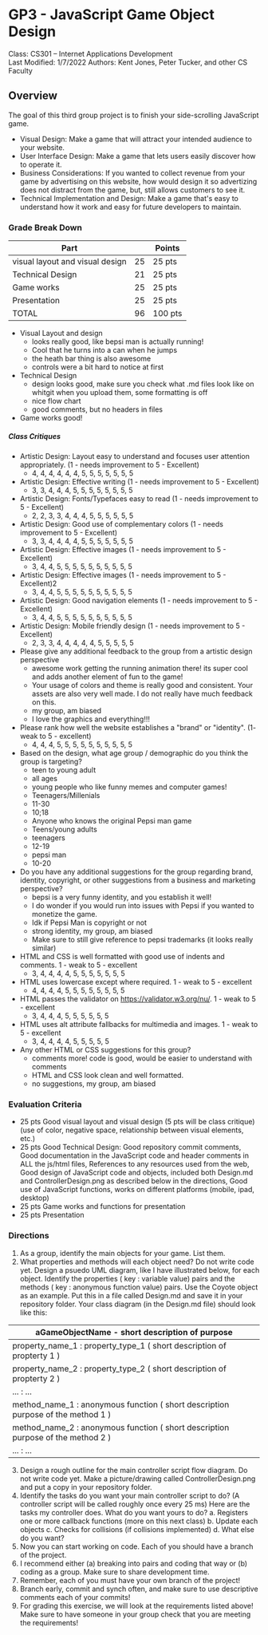# GP3 - JavaScript Game Object Design
Class: CS301 – Internet Applications Development   
Last Modified: 1/7/2022
Authors: Kent Jones, Peter Tucker, and other CS Faculty

## Overview
The goal of this third group project is to finish your side-scrolling JavaScript game. 
* Visual Design: Make a game that will attract your intended audience to your website.
* User Interface Design: Make a game that lets users easily discover how to operate it. 
* Business Considerations: If you wanted to collect revenue from your game by advertising on this website, how would design it so advertizing does not distract from the game, but, still allows customers to see it.
* Technical Implementation and Design: Make a game that's easy to understand how it work and easy for future developers to maintain.


### Grade Break Down
| Part                                     |     | Points  |
|------------------------------------------|-----|---------|
| visual layout and visual design          |  25 |  25 pts |
| Technical Design                         |  21 |  25 pts |
| Game works                               |  25 |  25 pts |
| Presentation                             |  25 |  25 pts |
| TOTAL                                    |  96 | 100 pts |

* Visual Layout and design
    + looks really good, like bepsi man is actually running!
    + Cool that he turns into a can when he jumps
    + the heath bar thing is also awesome
    + controls were a bit hard to notice at first
* Technical Design
    + design looks good, make sure you check what .md files look like on whitgit when you upload them, some formatting is off
    + nice flow chart
    + good comments, but no headers in files
* Game works good!
##### Class Critiques
* Artistic Design: Layout easy to understand and focuses user attention appropriately. (1 - needs improvement to 5 - Excellent)
    + 4, 4, 4, 4, 4, 4, 5, 5, 5, 5, 5, 5, 5
* Artistic Design: Effective writing (1 - needs improvement to 5 - Excellent)
    + 3, 3, 4, 4, 4, 5, 5, 5, 5, 5, 5, 5, 5
* Artistic Design: Fonts/Typefaces easy to read (1 - needs improvement to 5 - Excellent)
    + 2, 2, 3, 3, 4, 4, 4, 5, 5, 5, 5, 5, 5
* Artistic Design: Good use of complementary colors (1 - needs improvement to 5 - Excellent)
    + 3, 3, 4, 4, 4, 4, 5, 5, 5, 5, 5, 5, 5
* Artistic Design: Effective images (1 - needs improvement to 5 - Excellent)
    + 3, 4, 4, 5, 5, 5, 5, 5, 5, 5, 5, 5, 5
* Artistic Design: Effective images (1 - needs improvement to 5 - Excellent)2
    + 3, 4, 4, 5, 5, 5, 5, 5, 5, 5, 5, 5, 5
* Artistic Design: Good navigation elements (1 - needs improvement to 5 - Excellent)
    + 3, 4, 4, 5, 5, 5, 5, 5, 5, 5, 5, 5, 5
* Artistic Design: Mobile friendly design (1 - needs improvement to 5 - Excellent)
    + 2, 3, 3, 4, 4, 4, 4, 4, 5, 5, 5, 5, 5
* Please give any additional feedback to the group from a artistic design perspective
    + awesome work getting the running animation there! its super cool and adds another element of fun to the game!
    + Your usage of colors and theme is really good and consistent. Your assets are also very well made. I do not really have much feedback on this. 
    + my group, am biased
    + I love the graphics and everything!!! 
* Please rank how well the website establishes a "brand" or "identity". (1- weak to 5 - excellent)
    + 4, 4, 4, 5, 5, 5, 5, 5, 5, 5, 5, 5, 5
* Based on the design, what age group / demographic do you think the group is targeting?
    + teen to young adult
    + all ages
    + young people who like funny memes and computer games!
    + Teenagers/Millenials
    + 11-30
    + 10;18
    + Anyone who knows the original Pepsi man game
    + Teens/young adults
    + teenagers
    + 12-19
    + pepsi man
    + 10-20
* Do you have any additional suggestions for the group regarding brand, identity, copyright, or other suggestions from a business and marketing perspective?
    + bepsi is a very funny identity, and you establish it well!
    + I do wonder if you would run into issues with Pepsi if you wanted to monetize the game. 
    + Idk if Pepsi Man is copyright or not
    + strong identity, my group, am biased
    + Make sure to still give reference to pepsi trademarks (it looks really similar)
* HTML and CSS is well formatted with good use of indents and comments. 1 - weak to 5 - excellent
    + 3, 4, 4, 4, 4, 5, 5, 5, 5, 5, 5, 5
* HTML uses lowercase except where required. 1 - weak to 5 - excellent
    + 4, 4, 4, 4, 5, 5, 5, 5, 5, 5, 5, 5
* HTML passes the validator on https://validator.w3.org/nu/. 1 - weak to 5 - excellent
    + 3, 4, 4, 4, 5, 5, 5, 5, 5, 5
* HTML uses alt attribute fallbacks for multimedia and images. 1 - weak to 5 - excellent
    + 3, 4, 4, 4, 4, 5, 5, 5, 5, 5
* Any other HTML or CSS suggestions for this group?
    + comments more! code is good, would be easier to understand with comments
    + HTML and CSS look clean and well formatted. 
    + no suggestions, my group, am biased
### Evaluation Criteria
* 25 pts Good visual layout and visual design (5 pts will be class critique) (use of color, negative space, relationship between visual elements, etc.)
* 25 pts Good Technical Design:  Good repository commit comments, Good documentation in the JavaScript code and header comments in ALL the js/html files, References to any resources used from the web, Good design of JavaScript code and objects, included both Design.md and ControllerDesign.png as described below in the directions, Good  use of JavaScript functions, works on different platforms (mobile, ipad, desktop)
* 25 pts Game works and functions for presentation
* 25 pts Presentation

### Directions
1.	As a group, identify the main objects for your game. List them.
2.	What properties and methods will each object need? Do not write code yet. Design a psuedo UML diagram, like I have illustrated below, for each object. Identify the properties ( key : variable value) pairs and the methods ( key : anonymous function value) pairs. Use the Coyote object as an example. Put this in a file called Design.md and save it in your repository folder. Your class diagram (in the Design.md file) should look like this:

| aGameObjectName - short description of purpose                                     |
|------------------------------------------------------------------------------------|
| property_name_1  :  property_type_1 ( short description of propterty 1 )           |
| property_name_2  :  property_type_2 ( short description of propterty 2 )           |
| ...  :  ...                                                                        |
| method_name_1  :  anonymous function ( short description purpose of the method 1 ) |
| method_name_2  :  anonymous function ( short description purpose of the method 2 ) |
| ...  :  ...                                                                        |

3.	Design a rough outline for the main controller script flow diagram.  Do not write code yet. Make a picture/drawing called ControllerDesign.png and put a copy in your repository folder. 
4. Identify the tasks do you want your main controller script to do? (A controller script will be called roughly once every 25 ms) Here are the tasks my controller does. What do you want yours to do?
a.	Registers one or more callback functions (more on this next class)
b.	Update each objects
c.	Checks for collisions (if collisions implemented)
d.	What else do you want?
5. Now you can start working on code. Each of you should have a branch of the project. 
6. I recommend either (a) breaking into pairs and coding that way or (b) coding as a group. Make sure to share development time. 
7. Remember, each of you must have your own branch of the project! 
8. Branch early, commit and synch often, and make sure to use descriptive comments each of your commits!
5.	For grading this exercise, we will look at the requirements listed above! Make sure to have someone in your group check that you are meeting the requirements!


